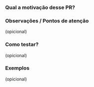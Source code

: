 ### Qual a motivação desse PR?
### Observações / Pontos de atenção
(opicional)

### Como testar? 
(opicional)

### Exemplos
(opicional)